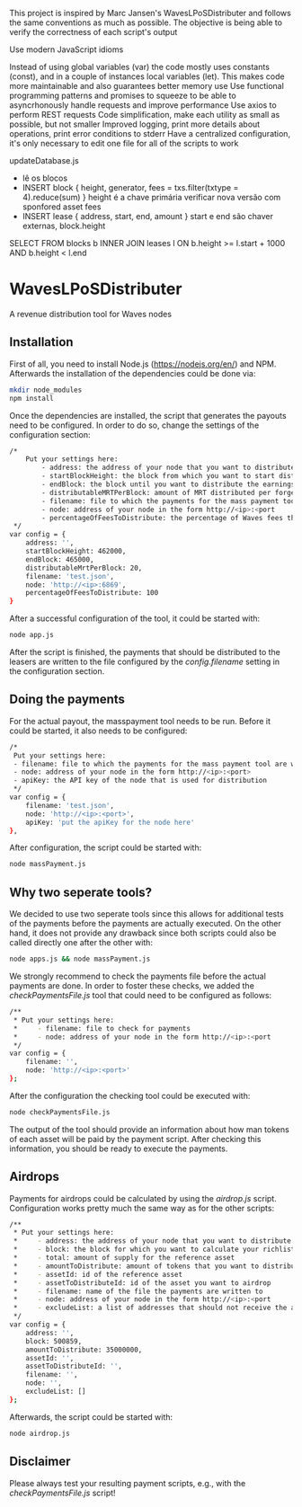 This project is inspired by Marc Jansen's WavesLPoSDistributer and follows the same conventions as much as possible. The objective is being able to verify the correctness of each script's output

Use modern JavaScript idioms

Instead of using global variables (var) the code mostly uses constants (const), and in a couple of instances local variables (let). This makes code more maintainable and also guarantees better memory use
Use functional programming patterns and promises to squeeze to be able to asyncrhonously handle requests and improve performance
Use axios to perform REST requests
Code simplification, make each utility as small as possible, but not smaller
Improved logging, print more details about operations, print error conditions to stderr
Have a centralized configuration, it's only necessary to edit one file for all of the scripts to work


updateDatabase.js
* lê os blocos
* INSERT block {
    height,
    generator,
    fees = txs.filter(txtype = 4).reduce(sum)
}
height é a chave primária
verificar nova versão com sponfored asset fees
* INSERT lease {
    address,
    start,
    end,
    amount
}
start e end são chaver externas, block.height



SELECT 
FROM blocks b
INNER JOIN leases l ON b.height >= l.start + 1000 AND b.height < l.end

# WavesLPoSDistributer
A revenue distribution tool for Waves nodes

## Installation
First of all, you need to install Node.js (https://nodejs.org/en/) and NPM. Afterwards the installation of the dependencies could be done via:
```sh
mkdir node_modules
npm install
```
Once the dependencies are installed, the script that generates the payouts need to be configured. In order to do so, change the settings of the configuration section:
```sh
/*
    Put your settings here:
        - address: the address of your node that you want to distribute from
        - startBlockHeight: the block from which you want to start distribution for
        - endBlock: the block until you want to distribute the earnings
        - distributableMRTPerBlock: amount of MRT distributed per forged block
        - filename: file to which the payments for the mass payment tool are written
        - node: address of your node in the form http://<ip>:<port
        - percentageOfFeesToDistribute: the percentage of Waves fees that you want to distribute
 */
var config = {
    address: '',
    startBlockHeight: 462000,
    endBlock: 465000,
    distributableMrtPerBlock: 20,
    filename: 'test.json',
    node: 'http://<ip>:6869',
    percentageOfFeesToDistribute: 100
}
```
After a successful configuration of the tool, it could be started with:
```sh
node app.js
```
After the script is finished, the payments that should be distributed to the leasers are written to the file configured by the _config.filename_ setting in the configuration section.
## Doing the payments
For the actual payout, the masspayment tool needs to be run. Before it could be started, it also needs to be configured:
```sh
/*
 Put your settings here:
 - filename: file to which the payments for the mass payment tool are written
 - node: address of your node in the form http://<ip>:<port>
 - apiKey: the API key of the node that is used for distribution
 */
var config = {
    filename: 'test.json',
    node: 'http://<ip>:<port>',
    apiKey: 'put the apiKey for the node here'
},
```
After configuration, the script could be started with:
```sh
node massPayment.js
```
## Why two seperate tools?
We decided to use two seperate tools since this allows for additional tests of the payments before the payments are actually executed. On the other hand, it does not provide any drawback since both scripts could also be called directly one after the other with:
```sh
node apps.js && node massPayment.js
```
We strongly recommend to check the payments file before the actual payments are done. In order to foster these checks, we added the _checkPaymentsFile.js_ tool that could need to be configured as follows:
```sh
/**
 * Put your settings here:
 *     - filename: file to check for payments
 *     - node: address of your node in the form http://<ip>:<port
 */
var config = {
    filename: '',
    node: 'http://<ip>:<port>'
};
```
After the configuration the checking tool could be executed with:
```sh
node checkPaymentsFile.js
```
The output of the tool should provide an information about how man tokens of each asset will be paid by the payment script. After checking this information, you should be ready to execute the payments.
## Airdrops
Payments for airdrops could be calculated by using the _airdrop.js_ script. Configuration works pretty much the same way as for the other scripts:
```sh
/**
 * Put your settings here:
 *     - address: the address of your node that you want to distribute from
 *     - block: the block for which you want to calculate your richlist
 *     - total: amount of supply for the reference asset
 *     - amountToDistribute: amount of tokens that you want to distribute (have decimals in mind here...)
 *     - assetId: id of the reference asset
 *     - assetToDistributeId: id of the asset you want to airdrop
 *     - filename: name of the file the payments are written to
 *     - node: address of your node in the form http://<ip>:<port
 *     - excludeList: a list of addresses that should not receive the airdrop, e.g., exchanges...
 */
var config = {
    address: '',
    block: 500859,
    amountToDistribute: 35000000,
    assetId: '',
    assetToDistributeId: '',
    filename: '',
    node: '',
    excludeList: []
};
```
Afterwards, the script could be started with:
```sh
node airdrop.js
```
## Disclaimer
Please always test your resulting payment scripts, e.g., with the _checkPaymentsFile.js_ script!